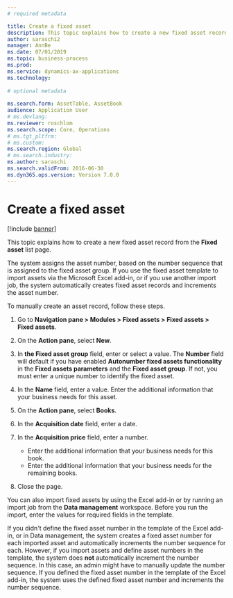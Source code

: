 ```yaml
---
# required metadata

title: Create a fixed asset
description: This topic explains how to create a new fixed asset record from the Fixed asset list page.
author: saraschi2
manager: AnnBe 
ms.date: 07/01/2019
ms.topic: business-process 
ms.prod:  
ms.service: dynamics-ax-applications 
ms.technology:  
 
# optional metadata 
 
ms.search.form: AssetTable, AssetBook   
audience: Application User 
# ms.devlang:  
ms.reviewer: roschlom
ms.search.scope: Core, Operations 
# ms.tgt_pltfrm:  
# ms.custom:  
ms.search.region: Global
# ms.search.industry: 
ms.author: saraschi
ms.search.validFrom: 2016-06-30 
ms.dyn365.ops.version: Version 7.0.0 
---
```

# Create a fixed asset

[!include [banner](../../includes/banner.md)]

This topic explains how to create a new fixed asset record from the **Fixed asset** list page.

The system assigns the asset number, based on the number sequence that is assigned to the fixed asset group. If you use the fixed asset template to import assets via the Microsoft Excel add-in, or if you use another import job, the system automatically creates fixed asset records and increments the asset number.

To manually create an asset record, follow these steps.

1. Go to **Navigation pane \> Modules \> Fixed assets \> Fixed assets \> Fixed assets**.
2. On the **Action pane**, select **New**.
3. In **the Fixed asset group** field, enter or select a value. The **Number** field will default if you have enabled **Autonumber fixed assets functionality** in the **Fixed assets parameters** and the **Fixed asset group**. If not, you must enter a unique number to identify the fixed asset.
4. In the **Name** field, enter a value. Enter the additional information that your business needs for this asset.
5. On the **Action pane**, select **Books**.
6. In the **Acquisition date** field, enter a date.
7. In the **Acquisition price** field, enter a number.

    - Enter the additional information that your business needs for this book.
    - Enter the additional information that your business needs for the remaining books.

8. Close the page.

You can also import fixed assets by using the Excel add-in or by running an import job from the **Data management** workspace. Before you run the import, enter the values for required fields in the template.

If you didn't define the fixed asset number in the template of the Excel add-in, or in Data management, the system creates a fixed asset number for each imported asset and automatically increments the number sequence for each. However, if you import assets and define asset numbers in the template, the system does **not** automatically increment the number sequence. In this case, an admin might have to manually update the number sequence. If you defined the fixed asset number in the template of the Excel add-in, the system uses the defined fixed asset number and increments the number sequence.
